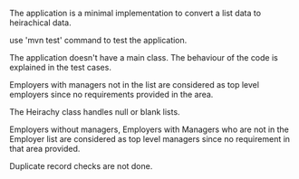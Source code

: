 The application is a minimal implementation to convert a list data to heirachical data.

use 'mvn test' command to test the application.

The application doesn't have a main class. The behaviour of the code is explained in the test cases.

Employers with managers not in the list are considered as top level employers since no requirements provided in the area.

The Heirachy class handles null or blank lists.

Employers without managers, Employers with Managers who are not in the Employer list are considered as top level managers since no requirement in that area provided.

Duplicate record checks are not done.
